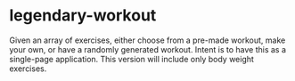 # legendary-workout
Given an array of exercises, either choose from a pre-made workout, make your own, or have a randomly generated workout. Intent is to have this as a single-page application. This version will include only body weight exercises.
